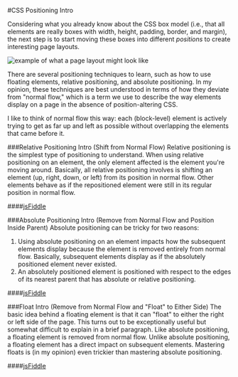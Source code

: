 #CSS Positioning Intro

Considering what you already know about the CSS box model (i.e., that all elements are really boxes with width, height, padding, border, and margin), the next step is to start moving these boxes into different *positions* to create interesting page layouts.

![example of what a page layout might look like](http://christensenacademy.org/modules/css-layouts/textpages/page-layout-example.png)

There are several positioning techniques to learn, such as how to use floating elements, relative positioning, and absolute positioning. In my opinion, these techniques are best understood in terms of how they deviate from "normal flow," which is a term we use to describe the way elements display on a page in the absence of position-altering CSS.

I like to think of normal flow this way: each (block-level) element is actively trying to get as far up and left as possible without overlapping the elements that came before it.

###Relative Positioning Intro (Shift from Normal Flow)
Relative positioning is the simplest type of positioning to understand. When using relative positioning on an element, the only element affected is the element you're moving around. Basically, all relative positioning involves is shifting an element (up, right, down, or left) from its position in normal flow. Other elements behave as if the repositioned element were still in its regular position in normal flow.

####[jsFiddle](http://jsfiddle.net/cameron89/kMah2/)

###Absolute Positioning Intro (Remove from Normal Flow and Position Inside Parent)
Absolute positioning can be tricky for two reasons:

1. Using absolute positioning on an element impacts how the subsequent elements display because the element is removed entirely from normal flow. Basically, subsequent elements display as if the absolutely positioned element never existed.
2. An absolutely positioned element is positioned with respect to the edges of its nearest parent that has absolute or relative positioning.

####[jsFiddle](http://jsfiddle.net/cameron89/uTS92/)


###Float Intro (Remove from Normal Flow and "Float" to Either Side)
The basic idea behind a floating element is that it can "float" to either the right or left side of the page. This turns out to be exceptionally useful but somewhat difficult to explain in a brief paragraph. Like absolute positioning, a floating element is removed from normal flow. Unlike absolute positioning, a floating element has a direct impact on subsequent elements. Mastering floats is (in my opinion) even trickier than mastering absolute positioning.

####[jsFiddle](http://jsfiddle.net/cameron89/r5GEZ/)

